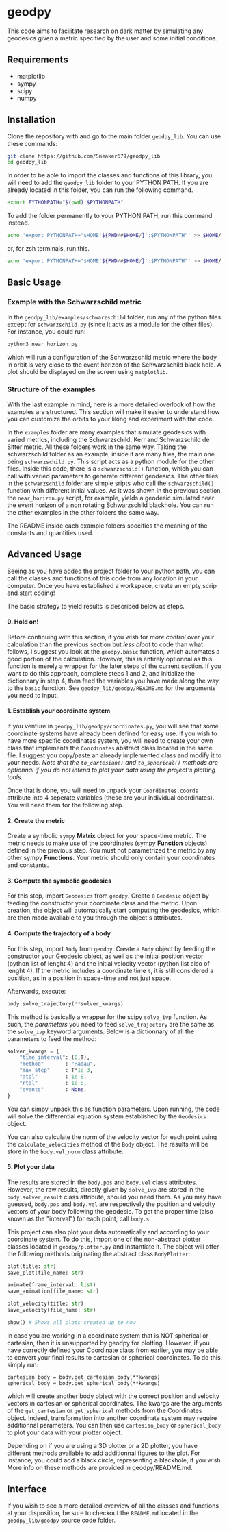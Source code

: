 # geodpy
This code aims to facilitate research on dark matter by simulating any geodesics given a metric specified by the user and some initial conditions.

## Requirements
- matplotlib
- sympy
- scipy
- numpy

## Installation
Clone the repository with and go to the main folder `geodpy_lib`. You can use these commands:
```bash
git clone https://github.com/Sneaker679/geodpy_lib
cd geodpy_lib
```

In order to be able to import the classes and functions of this library, you will need to add the `geodpy_lib` folder to your PYTHON PATH. If you are already located in this folder, you can run the following command.
```bash
export PYTHONPATH="$(pwd):$PYTHONPATH"
```
To add the folder permanently to your PYTHON PATH, run this command instead.
```bash
echo 'export PYTHONPATH="$HOME'${PWD/#$HOME/}':$PYTHONPATH"' >> $HOME/.bashrc
```
or, for zsh terminals, run this.
```bash
echo 'export PYTHONPATH="$HOME'${PWD/#$HOME/}':$PYTHONPATH"' >> $HOME/.zshrc
```

## Basic Usage
### Example with the Schwarzschild metric
In the `geodpy_lib/examples/schwarzschild` folder, run any of the python files except for `schwarzschild.py` (since it acts as a module for the other files). For instance, you could run:
```bash
python3 near_horizon.py
```
which will run a configuration of the Schwarzschild metric where the body in orbit is very close to the event horizon of the Schwarzschild black hole. A plot should be displayed on the screen using `matplotlib`.

### Structure of the examples
With the last example in mind, here is a more detailed overlook of how the examples are structured. This section will make it easier to understand how you can customize the orbits to your liking and experiment with the code.

In the `examples` folder are many examples that simulate geodesics with varied metrics, including the Schwarzschild, Kerr and Schwarzschild de Sitter metric. All these folders work in the same way. Taking the schwarzschild folder as an example, inside it are many files, the main one being `schwarzschild.py`. This script acts as a python module for the other files. Inside this code, there is a `schwarzschild()` function, which you can call with varied parameters to generate different geodesics. The other files in the `schwarzschild` folder are simple sripts who call the `schwarzschild()` function with different initial values. As it was shown in the previous section, the `near_horizon.py` script, for example, yields a geodesic simulated near the event horizon of a non rotating Schwarzschild blackhole. You can run the other examples in the other folders the same way.

The README inside each example folders specifies the meaning of the constants and quantities used.

## Advanced Usage
Seeing as you have added the project folder to your python path, you can call the classes and functions of this code from any location in your computer. Once you have established a workspace, create an empty scrip and start coding!

The basic strategy to yield results is described below as steps.

#### 0. Hold on!
Before continuing with this section, if you wish for *more control* over your calculation than the previous section but *less bloat* to code than what follows, I suggest you look at the `geodpy.basic` function, which automates a good portion of the calculation. However, this is entirely optionnal as this function is merely a wrapper for the later steps of the current section. If you want to do this approach, complete steps 1 and 2, and initialize the dictionnary in step 4, then feed the variables you have made along the way to the `basic` function. See `geodpy_lib/geodpy/README.md` for the arguments you need to input.

#### 1. Establish your coordinate system
If you venture in `geodpy_lib/geodpy/coordinates.py`, you will see that some coordinate systems have already been defined for easy use. If you wish to have more specific coordinates system, you will need to create your own class that implements the `Coordinates` abstract class located in the same file. I suggest you copy/paste an already implemented class and modify it to your needs. *Note that the `to_cartesian()` and `to_spherical()` methods are optionnal if you do not intend to plot your data using the project's plotting tools.*

Once that is done, you will need to unpack your `Coordinates.coords` attribute into 4 seperate variables (these are your individual coordinates). You will need them for the following step.


#### 2. Create the metric
Create a symbolic `sympy` **Matrix** object for your space-time metric. The metric needs to make use of the coordinates (sympy **Function** objects) defined in the previous step. You must not parametrized the metric by any other sympy **Functions**. Your metric should only contain your coordinates and constants.

#### 3. Compute the symbolic geodesics 
For this step, import `Geodesics` from `geodpy`. Create a `Geodesic` object by feeding the constructor your coordinate class and the metric. Upon creation, the object will automatically start computing the geodesics, which are then made available to you through the object's attributes.

#### 4. Compute the trajectory of a body
For this step, import `Body` from `geodpy`. Create a `Body` object by feeding the constructor your Geodesic object, as well as the initial position vector (python list of lenght 4) and the initial velocity vector (python list also of lenght 4). If the metric includes a coordinate time `t`, it is still considered a position, as in a position in space-time and not just space.

Afterwards, execute:
```python
body.solve_trajectory(**solver_kwargs)
```
This method is basically a wrapper for the scipy `solve_ivp` function. As such, the *parameters* you need to feed `solve_trajectory` are the same as the `solve_ivp` keyword arguments. Below is a dictionnary of all the parameters to feed the method:
```python
solver_kwargs = {
    "time_interval": (0,T),           
    "method"       : "Radau",          
    "max_step"     : T*1e-3,
    "atol"         : 1e-8,              
    "rtol"         : 1e-8,              
    "events"       : None,              
}
```
You can simpy unpack this as function parameters. Upon running, the code will solve the differential equation system established by the `Geodesics` object.

You can also calculate the norm of the velocity vector for each point using the `calculate_velocities` method of the `Body` object. The results will be store in the `body.vel_norm` class attribute.

#### 5. Plot your data
The results are stored in the `body.pos` and `body.vel` class attributes. However, the raw results, directly given by `solve_ivp` are stored in the `body.solver_result` class attribute, should you need them. As you may have guessed, `body.pos` and `body.vel` are respectively the position and velocity vectors of your body following the geodesic. To get the proper time (also known as the "interval") for each point, call `body.s`.

This project can also plot your data automatically and according to your coordinate system. To do this, import one of the non-abstract plotter classes located in `geodpy/plotter.py` and instantiate it. The object will offer the following methods originating the abstract class `BodyPlotter`:
```python
plot(title: str)
save_plot(file_name: str)

animate(frame_interval: list)
save_animation(file_name: str)

plot_velocity(title: str)
save_velocity(file_name: str)

show() # Shows all plots created up to now
```
In case you are working in a coordinate system that is NOT spherical or cartesian, then it is unsupported by geodpy for plotting. However, if you have correctly defined your Coordinate class from earlier, you may be able to convert your final results to cartesian or spherical coordinates. To do this, simply run:
```
cartesian_body = body.get_cartesian_body(**kwargs)
spherical_body = body.get_spherical_body(**kwargs)
```
which will create another body object with the correct position and velocity vectors in cartesian or spherical coordinates. The kwargs are the arguments of the `get_cartesian` or `get_spherical` methods from the Coordinates object. Indeed, transformation into another coordinate system may require additionnal parameters. You can then use `cartesian_body` or `spherical_body` to plot your data with your plotter object.

Depending on if you are using a 3D plotter or a 2D plotter, you have different methods available to add additionnal figures to the plot. For instance, you could add a black circle, representing a blackhole, if you wish. More info on these methods are provided in geodpy/README.md.

## Interface
If you wish to see a more detailed overview of all the classes and functions at your disposition, be sure to checkout the `README.md` located in the `geodpy_lib/geodpy` source code folder.


